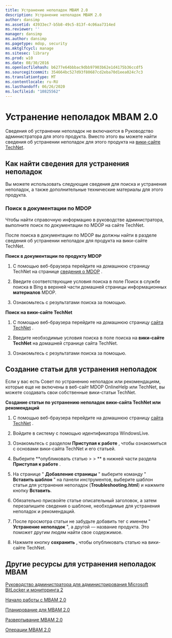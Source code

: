 ```yaml
---
title: Устранение неполадок MBAM 2.0
description: Устранение неполадок MBAM 2.0
author: dansimp
ms.assetid: 43933ec7-b5b8-49c5-813f-4c06aa7314ed
ms.reviewer: ''
manager: dansimp
ms.author: dansimp
ms.pagetype: mdop, security
ms.mktglfcycl: manage
ms.sitesec: library
ms.prod: w10
ms.date: 08/30/2016
ms.openlocfilehash: b6277e64bbbac9dbb97903b62e1d4175b36ccdf5
ms.sourcegitcommit: 354664bc527d93f80687cd2eba70d1eea024c7c3
ms.translationtype: MT
ms.contentlocale: ru-RU
ms.lasthandoff: 06/26/2020
ms.locfileid: "10825562"
---
```

# Устранение неполадок MBAM 2.0


Сведения об устранении неполадок не включаются в Руководство администратора для этого продукта. Вместо этого вы можете найти сведения об устранении неполадок для этого продукта на [вики-сайте TechNet](https://go.microsoft.com/fwlink/p/?LinkId=224905).

## Как найти сведения для устранения неполадок


Вы можете использовать следующие сведения для поиска и устранения неполадок, а также дополнительные технические материалы для этого продукта.

### Поиск в документации по MDOP

Чтобы найти справочную информацию в руководстве администратора, выполните поиск по документации по MDOP на сайте TechNet.

После поиска в документации по MDOP вы должны найти в разделе сведения об устранении неполадок для продукта на вики-сайте TechNet.

**Поиск в документации по продукту MDOP**

1.  С помощью веб-браузера перейдите на домашнюю страницу TechNet на странице [сведения о MDOP](https://go.microsoft.com/fwlink/?LinkId=236032) .

2.  Введите соответствующие условия поиска в поле Поиск в службе поиска в Bing в верхней части домашней страницы информационных **материалов** MDOP.

3.  Ознакомьтесь с результатами поиска за помощью.

**Поиск на вики-сайте TechNet**

1.  С помощью веб-браузера перейдите на домашнюю страницу [сайта TechNet](https://go.microsoft.com/fwlink/p/?LinkId=224905) .

2.  Введите необходимые условия поиска в поле поиска на **вики-сайте TechNet** на домашней странице сайта TechNet.

3.  Ознакомьтесь с результатами поиска за помощью.

## Создание статьи для устранения неполадок


Если у вас есть Совет по устранению неполадок или рекомендациям, которые еще не включены в веб-сайт MDOP OnlineHelp или TechNet, вы можете создавать свои собственные вики-статьи TechNet.

**Создание статьи по устранению неполадок вики-сайта TechNet или рекомендаций**

1.  С помощью веб-браузера перейдите на домашнюю страницу [сайта TechNet](https://go.microsoft.com/fwlink/p/?LinkId=224905) .

2.  Войдите в систему с помощью идентификатора WindowsLive.

3.  Ознакомьтесь с разделом **Приступая к работе** , чтобы ознакомиться с основами вики-сайта TechNet и его статьей.

4.  Выберите **опубликовать статью &gt; &gt; ** в нижней части раздела **Приступая к работе** .

5.  На странице " **Добавление страницы** " выберите команду " **Вставить шаблон** " на панели инструментов, выберите шаблон статьи для устранения неполадок (**Troubleshooting.html**) и нажмите кнопку **Вставить**.

6.  Обязательно присвойте статье описательный заголовок, а затем перезапишите сведения о шаблоне, необходимые для устранения неполадок и рекомендаций.

7.  После просмотра статьи не забудьте добавить тег с именем " **Устранение неполадок** ", а другой — название продукта. Это поможет другим людям найти свое содержимое.

8.  Нажмите кнопку **сохранить** , чтобы опубликовать статью на вики-сайте TechNet.

## Другие ресурсы для устранения неполадок MBAM


[Руководство администратора для администрирования Microsoft BitLocker и мониторинга 2](index.md)

[Начало работы с MBAM 2.0](getting-started-with-mbam-20-mbam-2.md)

[Планирование для MBAM 2.0](planning-for-mbam-20-mbam-2.md)

[Развертывание MBAM 2.0](deploying-mbam-20-mbam-2.md)

[Операции MBAM 2.0](operations-for-mbam-20-mbam-2.md)

 

 





